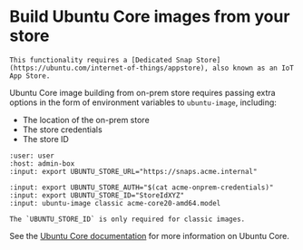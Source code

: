 # Build Ubuntu Core images from your store

```{warning}
This functionality requires a [Dedicated Snap Store](https://ubuntu.com/internet-of-things/appstore), also known as an IoT App Store.
```

Ubuntu Core image building from on-prem store requires passing extra options in
the form of environment variables to `ubuntu-image`, including:

* The location of the on-prem store
* The store credentials
* The store ID

```{terminal}
:user: user
:host: admin-box
:input: export UBUNTU_STORE_URL="https://snaps.acme.internal"

:input: export UBUNTU_STORE_AUTH="$(cat acme-onprem-credentials)"
:input: export UBUNTU_STORE_ID="StoreIdXYZ"
:input: ubuntu-image classic acme-core20-amd64.model
```

```{note}
The `UBUNTU_STORE_ID` is only required for classic images.
```

See the [Ubuntu Core documentation](https://documentation.ubuntu.com/core/)
for more information on Ubuntu Core.